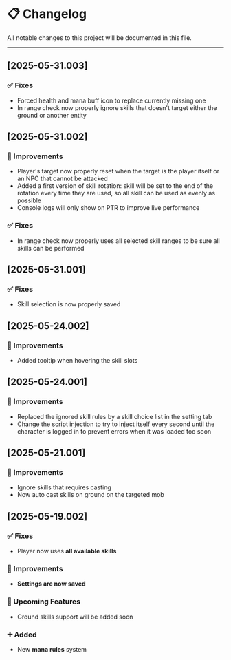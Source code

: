 # 📋 Changelog

All notable changes to this project will be documented in this file.

---

## [2025-05-31.003]

### ✅ Fixes
- Forced health and mana buff icon to replace currently missing one
- In range check now properly ignore skills that doesn't target either the ground or another entity


## [2025-05-31.002]

### 💾 Improvements
- Player's target now properly reset when the target is the player itself or an NPC that cannot be attacked
- Added a first version of skill rotation: skill will be set to the end of the rotation every time they are used, so all skill can be used as evenly as possible
- Console logs will only show on PTR to improve live performance

### ✅ Fixes
- In range check now properly uses all selected skill ranges to be sure all skills can be performed


## [2025-05-31.001]

### ✅ Fixes
- Skill selection is now properly saved


## [2025-05-24.002]

### 💾 Improvements
- Added tooltip when hovering the skill slots


## [2025-05-24.001]

### 💾 Improvements
- Replaced the ignored skill rules by a skill choice list in the setting tab
- Change the script injection to try to inject itself every second until the character is logged in to prevent errors when it was loaded too soon


## [2025-05-21.001]

### 💾 Improvements
- Ignore skills that requires casting
- Now auto cast skills on ground on the targeted mob


## [2025-05-19.002]

### ✅ Fixes
- Player now uses **all available skills**

### 💾 Improvements
- **Settings are now saved**

### 🔮 Upcoming Features
- Ground skills support will be added soon

### ➕ Added
- New **mana rules** system
